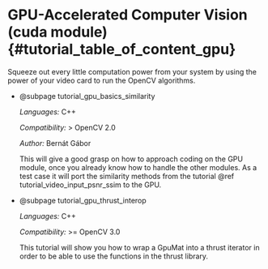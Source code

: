 GPU-Accelerated Computer Vision (cuda module) {#tutorial_table_of_content_gpu}
=============================================

Squeeze out every little computation power from your system by using the power of your video card to
run the OpenCV algorithms.

-   @subpage tutorial_gpu_basics_similarity

    *Languages:* C++

    *Compatibility:* \> OpenCV 2.0

    *Author:* Bernát Gábor

    This will give a good grasp on how to approach coding on the GPU module, once you already know
    how to handle the other modules. As a test case it will port the similarity methods from the
    tutorial @ref tutorial_video_input_psnr_ssim to the GPU.

-   @subpage tutorial_gpu_thrust_interop

    *Languages:* C++

    *Compatibility:* \>= OpenCV 3.0

    This tutorial will show you how to wrap a GpuMat into a thrust iterator in order to be able to
    use the functions in the thrust library.
